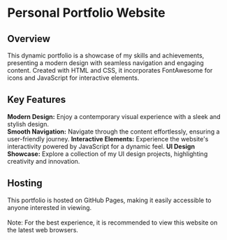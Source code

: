 # Personal Portfolio Website

## Overview
This dynamic portfolio is a showcase of my skills and achievements, presenting a modern design with seamless navigation and engaging content. Created with HTML and CSS, it incorporates FontAwesome for icons and JavaScript for interactive elements.

## Key Features 
**Modern Design:** Enjoy a contemporary visual experience with a sleek and stylish design.<br>
**Smooth Navigation:** Navigate through the content effortlessly, ensuring a user-friendly journey.
**Interactive Elements:** Experience the website's interactivity powered by JavaScript for a dynamic feel.
**UI Design Showcase:** Explore a collection of my UI design projects, highlighting creativity and innovation.

## Hosting
This portfolio is hosted on GitHub Pages, making it easily accessible to anyone interested in viewing.
<br>
<br>
Note: For the best experience, it is recommended to view this website on the latest web browsers.
